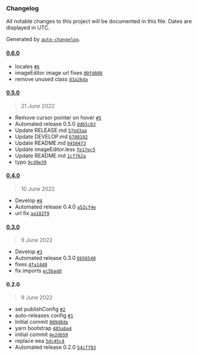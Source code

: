 ### Changelog

All notable changes to this project will be documented in this file. Dates are displayed in UTC.

Generated by [`auto-changelog`](https://github.com/CookPete/auto-changelog).

#### [0.6.0](https://github.com/codesyntax/volto-featured-block/compare/0.5.0...0.6.0)

- locales [`#6`](https://github.com/codesyntax/volto-featured-block/pull/6)
- imageEditor image url fixes [`00fd808`](https://github.com/codesyntax/volto-featured-block/commit/00fd808e4f523373e93aae200303cc642642cb80)
- remove unused class [`d3a26da`](https://github.com/codesyntax/volto-featured-block/commit/d3a26dae38cad2851a3f7666f50c1047cce7741e)

#### [0.5.0](https://github.com/codesyntax/volto-featured-block/compare/0.4.0...0.5.0)

> 21 June 2022

- Remove cursor pointer on hover [`#5`](https://github.com/codesyntax/volto-featured-block/pull/5)
- Automated release 0.5.0 [`dd65c83`](https://github.com/codesyntax/volto-featured-block/commit/dd65c8353b0df0c0d8c6449b13432aca3e30dfb6)
- Update RELEASE.md [`57ed3aa`](https://github.com/codesyntax/volto-featured-block/commit/57ed3aa0d4a1fdb85dfb97c525be35babb1de69f)
- Update DEVELOP.md [`6708192`](https://github.com/codesyntax/volto-featured-block/commit/6708192c3588f6f17c4acc0cb311d002ed287917)
- Update README.md [`0458473`](https://github.com/codesyntax/volto-featured-block/commit/0458473b3ab7997dbf0a21807c907050c71c26c8)
- Update imageEditor.less [`fe17ec5`](https://github.com/codesyntax/volto-featured-block/commit/fe17ec5a7c2c01b26ffc1da596bd8ed0bbbc93f5)
- Update README.md [`1cf762a`](https://github.com/codesyntax/volto-featured-block/commit/1cf762a1dedce975b2f00a30615ecd24dad2fa3f)
- typo [`9cd9e39`](https://github.com/codesyntax/volto-featured-block/commit/9cd9e392f5c692811a047081db81b495df1d6b54)

#### [0.4.0](https://github.com/codesyntax/volto-featured-block/compare/0.3.0...0.4.0)

> 10 June 2022

- Develop [`#4`](https://github.com/codesyntax/volto-featured-block/pull/4)
- Automated release 0.4.0 [`a52cf4e`](https://github.com/codesyntax/volto-featured-block/commit/a52cf4ed2216d302a2b364043b56aee918e9ee65)
- url fix [`aa182f9`](https://github.com/codesyntax/volto-featured-block/commit/aa182f971bc14198afeb7c282b2479fc8ede31ed)

#### [0.3.0](https://github.com/codesyntax/volto-featured-block/compare/0.2.0...0.3.0)

> 9 June 2022

- Develop [`#3`](https://github.com/codesyntax/volto-featured-block/pull/3)
- Automated release 0.3.0 [`6b56540`](https://github.com/codesyntax/volto-featured-block/commit/6b565404c637685f443c7b8983395dae623243a0)
- fixes [`4fa1440`](https://github.com/codesyntax/volto-featured-block/commit/4fa144025748d52c80fe4a92f8c0d9ff43f1159b)
- fix imports [`ec5badd`](https://github.com/codesyntax/volto-featured-block/commit/ec5badd606cdcd7597769efd0b97d9c26587eb92)

#### 0.2.0

> 9 June 2022

- set publishConfig [`#2`](https://github.com/codesyntax/volto-featured-block/pull/2)
- auto-releases config [`#1`](https://github.com/codesyntax/volto-featured-block/pull/1)
- Initial commit [`009d8de`](https://github.com/codesyntax/volto-featured-block/commit/009d8deca7c7bfb0ab740e19a49b324aa3124ca5)
- yarn bootstrap [`485aba4`](https://github.com/codesyntax/volto-featured-block/commit/485aba448deffd81b91460bbf13c00e57cea5f1a)
- initial commit [`4e2db59`](https://github.com/codesyntax/volto-featured-block/commit/4e2db59efffe3ccdc01ae6de2eefe3661f5ac2af)
- replace eea [`5dc45c4`](https://github.com/codesyntax/volto-featured-block/commit/5dc45c43ef01e8b9462447211b0f29214e3a6b95)
- Automated release 0.2.0 [`54cf793`](https://github.com/codesyntax/volto-featured-block/commit/54cf7937bed69427cc7c93936572884b605e318e)
